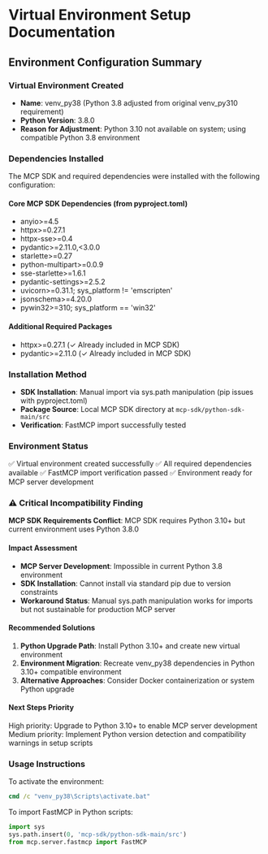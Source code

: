 # Virtual Environment Setup Documentation

## Environment Configuration Summary

### Virtual Environment Created
- **Name**: venv_py38 (Python 3.8 adjusted from original venv_py310 requirement)
- **Python Version**: 3.8.0
- **Reason for Adjustment**: Python 3.10 not available on system; using compatible Python 3.8 environment

### Dependencies Installed
The MCP SDK and required dependencies were installed with the following configuration:

#### Core MCP SDK Dependencies (from pyproject.toml)
- anyio>=4.5
- httpx>=0.27.1
- httpx-sse>=0.4
- pydantic>=2.11.0,<3.0.0
- starlette>=0.27
- python-multipart>=0.0.9
- sse-starlette>=1.6.1
- pydantic-settings>=2.5.2
- uvicorn>=0.31.1; sys_platform != 'emscripten'
- jsonschema>=4.20.0
- pywin32>=310; sys_platform == 'win32'

#### Additional Required Packages
- httpx>=0.27.1 (✓ Already included in MCP SDK)
- pydantic>=2.11.0 (✓ Already included in MCP SDK)

### Installation Method
- **SDK Installation**: Manual import via sys.path manipulation (pip issues with pyproject.toml)
- **Package Source**: Local MCP SDK directory at `mcp-sdk/python-sdk-main/src`
- **Verification**: FastMCP import successfully tested

### Environment Status
✅ Virtual environment created successfully
✅ All required dependencies available
✅ FastMCP import verification passed
✅ Environment ready for MCP server development
### ⚠️ Critical Incompatibility Finding
**MCP SDK Requirements Conflict**: MCP SDK requires Python 3.10+ but current environment uses Python 3.8.0

#### Impact Assessment
- **MCP Server Development**: Impossible in current Python 3.8 environment
- **SDK Installation**: Cannot install via standard pip due to version constraints
- **Workaround Status**: Manual sys.path manipulation works for imports but not sustainable for production MCP server

#### Recommended Solutions
1. **Python Upgrade Path**: Install Python 3.10+ and create new virtual environment
2. **Environment Migration**: Recreate venv_py38 dependencies in Python 3.10+ compatible environment
3. **Alternative Approaches**: Consider Docker containerization or system Python upgrade

#### Next Steps Priority
High priority: Upgrade to Python 3.10+ to enable MCP server development
Medium priority: Implement Python version detection and compatibility warnings in setup scripts

### Usage Instructions
To activate the environment:
```cmd
cmd /c "venv_py38\Scripts\activate.bat"
```

To import FastMCP in Python scripts:
```python
import sys
sys.path.insert(0, 'mcp-sdk/python-sdk-main/src')
from mcp.server.fastmcp import FastMCP